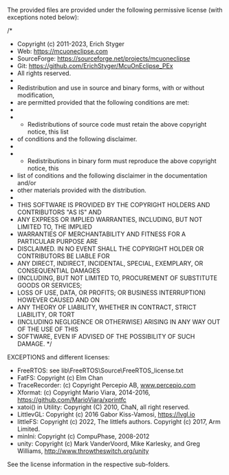 The provided files are provided under the following permissive license (with exceptions noted below):

/*
* Copyright (c) 2011-2023, Erich Styger
* Web:         https://mcuoneclipse.com
* SourceForge: https://sourceforge.net/projects/mcuoneclipse
* Git:         https://github.com/ErichStyger/McuOnEclipse_PEx
* All rights reserved.
*
* Redistribution and use in source and binary forms, with or without modification,
* are permitted provided that the following conditions are met:
*
* - Redistributions of source code must retain the above copyright notice, this list
*   of conditions and the following disclaimer.
*
* - Redistributions in binary form must reproduce the above copyright notice, this
*   list of conditions and the following disclaimer in the documentation and/or
*   other materials provided with the distribution.
*
* THIS SOFTWARE IS PROVIDED BY THE COPYRIGHT HOLDERS AND CONTRIBUTORS "AS IS" AND
* ANY EXPRESS OR IMPLIED WARRANTIES, INCLUDING, BUT NOT LIMITED TO, THE IMPLIED
* WARRANTIES OF MERCHANTABILITY AND FITNESS FOR A PARTICULAR PURPOSE ARE
* DISCLAIMED. IN NO EVENT SHALL THE COPYRIGHT HOLDER OR CONTRIBUTORS BE LIABLE FOR
* ANY DIRECT, INDIRECT, INCIDENTAL, SPECIAL, EXEMPLARY, OR CONSEQUENTIAL DAMAGES
* (INCLUDING, BUT NOT LIMITED TO, PROCUREMENT OF SUBSTITUTE GOODS OR SERVICES;
* LOSS OF USE, DATA, OR PROFITS; OR BUSINESS INTERRUPTION) HOWEVER CAUSED AND ON
* ANY THEORY OF LIABILITY, WHETHER IN CONTRACT, STRICT LIABILITY, OR TORT
* (INCLUDING NEGLIGENCE OR OTHERWISE) ARISING IN ANY WAY OUT OF THE USE OF THIS
* SOFTWARE, EVEN IF ADVISED OF THE POSSIBILITY OF SUCH DAMAGE.
*/

EXCEPTIONS and different licenses:
- FreeRTOS: see lib\FreeRTOS\Source\FreeRTOS_license.txt
- FatFS: Copyright (c) Elm Chan
- TraceRecorder: (c) Copyright Percepio AB, www.percepio.com
- Xformat: (c) Copyright Mario Viara, 2014-2016, https://github.com/MarioViara/xprintfc
- xatoi() in Utility: Copyright (C) 2010, ChaN, all right reserved.
- LittlevGL: Copyright (c) 2016 Gabor Kiss-Vamosi, https://lvgl.io
- littleFS: Copyright (c) 2022, The littlefs authors. Copyright (c) 2017, Arm Limited.
- minIni: Copyright (c) CompuPhase, 2008-2012
- unity: Copyright (c) Mark VanderVoord, Mike Karlesky, and Greg Williams, http://www.throwtheswitch.org/unity

See the license information in the respective sub-folders.

